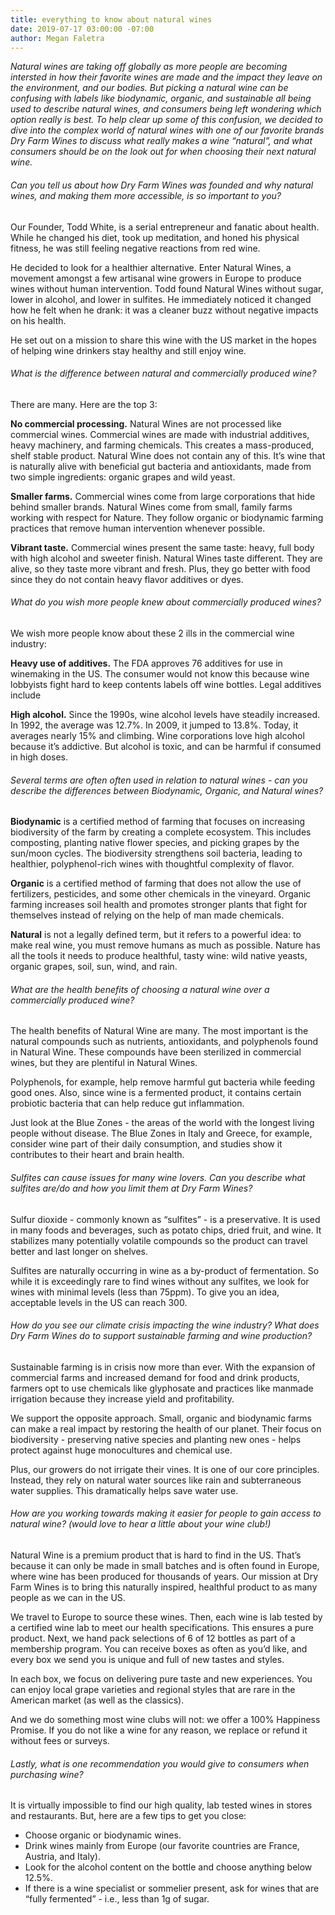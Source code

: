 ```yaml
---
title: everything to know about natural wines
date: 2019-07-17 03:00:00 -07:00
author: Megan Faletra
---
```


_Natural wines are taking off globally as more people are becoming intersted in how their favorite wines are made and the impact they leave on the environment, and our bodies. But picking a natural wine can be confusing with labels like biodynamic, organic, and sustainable all being used to describe natural wines, and consumers being left wondering which option really is best. To help clear up some of this confusion, we decided to dive into the complex world of natural wines with one of our favorite brands Dry Farm Wines to discuss what really makes a wine “natural”, and what consumers should be on the look out for when choosing their next natural wine._

###### Can you tell us about how Dry Farm Wines was founded and why natural wines, and making them more accessible, is so important to you?

Our Founder, Todd White, is a serial entrepreneur and fanatic about health. While he changed his diet, took up meditation, and honed his physical fitness, he was still feeling negative reactions from red wine. 

He decided to look for a healthier alternative. Enter Natural Wines, a movement amongst a few artisanal wine growers in Europe to produce wines without human intervention. Todd found Natural Wines without sugar, lower in alcohol, and lower in sulfites. He immediately noticed it changed how he felt when he drank: it was a cleaner buzz without negative impacts on his health. 

He set out on a mission to share this wine with the US market in the hopes of helping wine drinkers stay healthy and still enjoy wine. 

###### What is the difference between natural and commercially produced wine?

There are many. Here are the top 3:
  
**No commercial processing.** Natural Wines are not processed like commercial wines. Commercial wines are made with industrial additives, heavy machinery, and farming chemicals. This creates a mass-produced, shelf stable product. Natural Wine does not contain any of this. It’s wine that is naturally alive with beneficial gut bacteria and antioxidants, made from two simple ingredients: organic grapes and wild yeast. 

**Smaller farms.** Commercial wines come from large corporations that hide behind smaller brands. Natural Wines come from small, family farms working with respect for Nature. They follow organic or biodynamic farming practices that remove human intervention whenever possible.

**Vibrant taste.** Commercial wines present the same taste: heavy, full body with high alcohol and sweeter finish. Natural Wines taste different. They are alive, so they taste more vibrant and fresh. Plus, they go better with food since they do not contain heavy flavor additives or dyes.    

###### What do you wish more people knew about commercially produced wines?

We wish more people know about these 2 ills in the commercial wine industry: 

**Heavy use of additives.** The FDA approves 76 additives for use in winemaking in the US. The consumer would not know this because wine lobbyists fight hard to keep contents labels off wine bottles. Legal additives include  

**High alcohol.** Since the 1990s, wine alcohol levels have steadily increased. In 1992, the average was 12.7%. In 2009, it jumped to 13.8%. Today, it averages nearly 15% and climbing. Wine corporations love high alcohol because it’s addictive. But alcohol is toxic, and can be harmful if consumed in high doses.

###### Several terms are often often used in relation to natural wines - can you describe the differences between Biodynamic, Organic, and Natural wines?

**Biodynamic** is a certified method of farming that focuses on increasing biodiversity of the farm by creating a complete ecosystem. This includes composting, planting native flower species, and picking grapes by the sun/moon cycles. The biodiversity strengthens soil bacteria, leading to healthier, polyphenol-rich wines with thoughtful complexity of flavor.

**Organic** is a certified method of farming that does not allow the use of fertilizers, pesticides, and some other chemicals in the vineyard. Organic farming increases soil health and promotes stronger plants that fight for themselves instead of relying on the help of man made chemicals.

**Natural** is not a legally defined term, but it refers to a powerful idea: to make real wine, you must remove humans as much as possible. Nature has all the tools it needs to produce healthful, tasty wine: wild native yeasts, organic grapes, soil, sun, wind, and rain.    

###### What are the health benefits of choosing a natural wine over a commercially produced wine?

The health benefits of Natural Wine are many. The most important is the natural compounds such as nutrients, antioxidants, and polyphenols found in Natural Wine. These compounds have been sterilized in commercial wines, but they are plentiful in Natural Wines. 

Polyphenols, for example, help remove harmful gut bacteria while feeding good ones. Also, since wine is a fermented product, it contains certain probiotic bacteria that can help reduce gut inflammation. 

Just look at the Blue Zones - the areas of the world with the longest living people without disease. The Blue Zones in Italy and Greece, for example, consider wine part of their daily consumption, and studies show it contributes to their heart and brain health.  

###### Sulfites can cause issues for many wine lovers. Can you describe what sulfites are/do and how you limit them at Dry Farm Wines?

Sulfur dioxide - commonly known as “sulfites” - is a preservative. It is used in many foods and beverages, such as potato chips, dried fruit, and wine. It stabilizes many potentially volatile compounds so the product can travel better and last longer on shelves. 

Sulfites are naturally occurring in wine as a by-product of fermentation. So while it is exceedingly rare to find wines without any sulfites, we look for wines with minimal levels (less than 75ppm). To give you an idea, acceptable levels in the US can reach 300. 

###### How do you see our climate crisis impacting the wine industry? What does Dry Farm Wines do to support sustainable farming and wine production?

Sustainable farming is in crisis now more than ever. With the expansion of commercial farms and increased demand for food and drink products, farmers opt to use chemicals like glyphosate and practices like manmade irrigation because they increase yield and profitability.   

We support the opposite approach. Small, organic and biodynamic farms can make a real impact by restoring the health of our planet. Their focus on biodiversity - preserving native species and planting new ones - helps protect against huge monocultures and chemical use. 

Plus, our growers do not irrigate their vines. It is one of our core principles. Instead, they rely on natural water sources like rain and subterraneous water supplies. This dramatically helps save water use. 

###### How are you working towards making it easier for people to gain access to natural wine? (would love to hear a little about your wine club!)

Natural Wine is a premium product that is hard to find in the US. That’s because it can only be made in small batches and is often found in Europe, where wine has been produced for thousands of years. Our mission at Dry Farm Wines is to bring this naturally inspired, healthful product to as many people as we can in the US. 

We travel to Europe to source these wines. Then, each wine is lab tested by a certified wine lab to meet our health specifications. This ensures a pure product.
Next, we hand pack selections of 6 of 12 bottles as part of a membership program. You can receive boxes as often as you’d like, and every box we send you is unique and full of new tastes and styles.

In each box, we focus on delivering pure taste and new experiences. You can enjoy local grape varieties and regional styles that are rare in the American market (as well as the classics). 

And we do something most wine clubs will not: we offer a 100% Happiness Promise. If you do not like a wine for any reason, we replace or refund it without fees or surveys.   


###### Lastly, what is one recommendation you would give to consumers when purchasing wine?

It is virtually impossible to find our high quality, lab tested wines in stores and restaurants. But, here are a few tips to get you close:

- Choose organic or biodynamic wines.
- Drink wines mainly from Europe (our favorite countries are France, Austria, and Italy). 
- Look for the alcohol content on the bottle and choose anything below 12.5%.
- If there is a wine specialist or sommelier present, ask for wines that are “fully fermented” - i.e., less than 1g of sugar. 